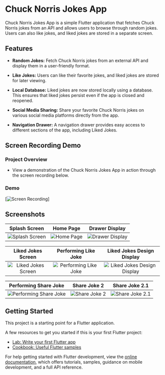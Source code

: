 # Chuck Norris Jokes App

Chuck Norris Jokes App is a simple Flutter application that fetches Chuck Norris jokes from an API and allows users to browse through random jokes. Users can also like jokes, and liked jokes are stored in a separate screen.

## Features

- **Random Jokes:** Fetch Chuck Norris jokes from an external API and display them in a user-friendly format.

- **Like Jokes:** Users can like their favorite jokes, and liked jokes are stored for later viewing.

- **Local Database:** Liked jokes are now stored locally using a database. This ensures that liked jokes persist even if the app is closed and reopened.

- **Social Media Sharing:** Share your favorite Chuck Norris jokes on various social media platforms directly from the app.

- **Navigation Drawer:** A navigation drawer provides easy access to different sections of the app, including Liked Jokes.
  
## Screen Recording Demo

### Project Overview

- View a demonstration of the Chuck Norris Jokes App in action through the screen recording below.

### Demo

[![Screen Recording](https://github.com/Molotov921/Jokes_exam_25-1-24/assets/106720289/2e547765-faf3-48ed-b0c5-7d343e61c76a)]

## Screenshots

| Splash Screen | Home Page | Drawer Display |
|:-------------:|:---------:|:--------------:|
| ![Splash Screen](https://github.com/Molotov921/Jokes_exam_25-1-24/assets/106720289/d253383e-bd47-405a-9d39-3d2e37366d87) | ![Home Page](https://github.com/Molotov921/Jokes_exam_25-1-24/assets/106720289/f63ff320-ca46-4f1f-829f-d977c3e2d110) | ![Drawer Display](https://github.com/Molotov921/Jokes_exam_25-1-24/assets/106720289/2282efce-61e8-4614-a8bc-ac5bb1123942) |

| Liked Jokes Screen | Performing Like Joke | Liked Jokes Design Display |
|:-------------------:|:----------------------:|:--------------------------:|
| ![Liked Jokes Screen](https://github.com/Molotov921/Jokes_exam_25-1-24/assets/106720289/1e7058d8-36df-455f-81af-2049246e7014) | ![Performing Like Joke](https://github.com/Molotov921/Jokes_exam_25-1-24/assets/106720289/d26312a1-4cfd-455e-868b-13ed7a3926f0) | ![Liked Jokes Design Display](https://github.com/Molotov921/Jokes_exam_25-1-24/assets/106720289/d807dc36-6036-44cc-b651-2b2326cc161e) |

| Performing Share Joke | Share Joke 2 | Share Joke 2.1 |
|:----------------------:|:-------------:|:--------------:|
| ![Performing Share Joke](https://github.com/Molotov921/Jokes_exam_25-1-24/assets/106720289/c414eaae-64af-4090-9994-47fa030f3f84) | ![Share Joke 2](https://github.com/Molotov921/Jokes_exam_25-1-24/assets/106720289/c291349f-d3d3-4332-93d3-3678c595dd44) | ![Share Joke 2.1](https://github.com/Molotov921/Jokes_exam_25-1-24/assets/106720289/7eb29be7-b765-43c7-b8ab-00016ba1a9eb) |



## Getting Started

This project is a starting point for a Flutter application.

A few resources to get you started if this is your first Flutter project:

- [Lab: Write your first Flutter app](https://docs.flutter.dev/get-started/codelab)
- [Cookbook: Useful Flutter samples](https://docs.flutter.dev/cookbook)

For help getting started with Flutter development, view the
[online documentation](https://docs.flutter.dev/), which offers tutorials,
samples, guidance on mobile development, and a full API reference.
